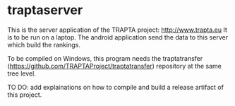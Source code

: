 # traptaserver

This is the server application of the TRAPTA project: http://www.trapta.eu
It is to be run on a laptop. The android application send the data to this server which build the rankings.

To be compiled on Windows, this program needs the traptatransfer (https://github.com/TRAPTAProject/traptatransfer) repository at the same tree level.

TO DO: add explainations on how to compile and build a release artifact of this project.
